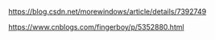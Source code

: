 https://blog.csdn.net/morewindows/article/details/7392749

https://www.cnblogs.com/fingerboy/p/5352880.html

